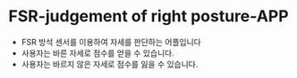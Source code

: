 # FSR-judgement of right posture-APP
- FSR 방석 센서를 이용하여 자세를 판단하는 어플입니다
- 사용자는 바른 자세로 점수를 얻을 수 있습니다.
- 사용자는 바르지 않은 자세로 점수를 잃을 수 있습니다.

